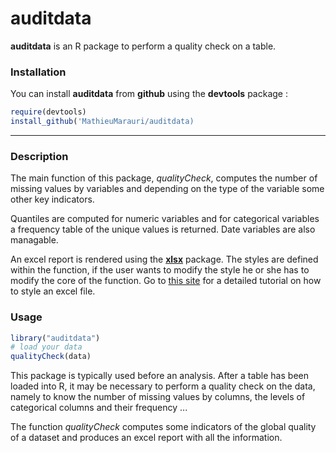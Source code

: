 # auditdata

__auditdata__ is an R package to perform a quality check on a table.

### Installation

You can install __auditdata__ from __github__ using the __devtools__ package : 

``` r
require(devtools)
install_github('MathieuMarauri/auditdata)
```

---

### Description

The main function of this package, _qualityCheck_, computes the number of missing values by variables and depending on the type of the variable some other key indicators.

Quantiles are computed for numeric variables and for categorical variables a frequency table of the unique values is returned. Date variables are also managable. 

An excel report is rendered using the [__xlsx__](https://cran.r-project.org/web/packages/xlsx/xlsx.pdf "Title") package. The styles are defined within the function, if the user wants to modify the style he or she has to modify the core of the function. Go to [this site](http://www.sthda.com/english/wiki/r-xlsx-package-a-quick-start-guide-to-manipulate-excel-files-in-r "Title") for a detailed tutorial on how to style an excel file.


### Usage

``` r
library("auditdata")
# load your data
qualityCheck(data)
```

This package is typically used before an analysis. After a table has been loaded into R, it may be necessary to perform a quality check on the data, namely to know the number of missing values by columns, the levels of categorical columns and their frequency ...

The function _qualityCheck_ computes some indicators of the global quality of a dataset and produces an excel report with all the information. 


